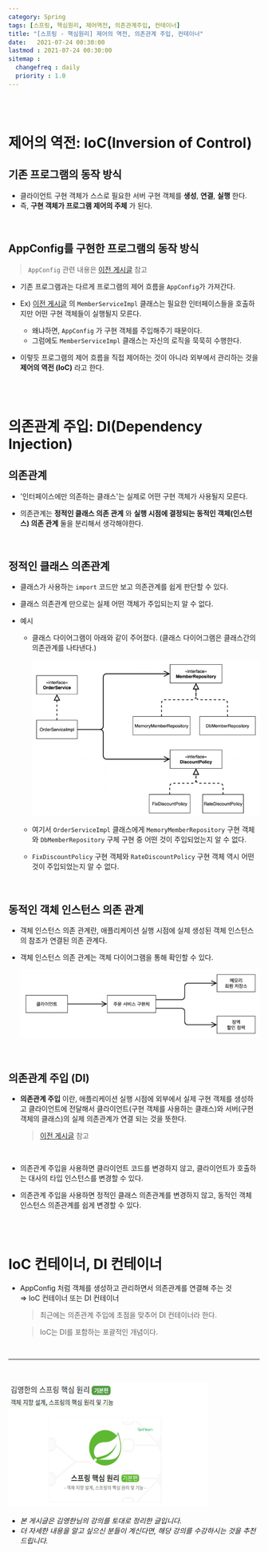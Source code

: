 ```yaml
---
category: Spring
tags: [스프링, 핵심원리, 제어역전, 의존관계주입, 컨테이너]
title: "[스프링 - 핵심원리] 제어의 역전, 의존관계 주입, 컨테이너"
date:   2021-07-24 00:30:00 
lastmod : 2021-07-24 00:30:00
sitemap :
  changefreq : daily
  priority : 1.0
---
```


<br/><br/>

# 제어의 역전: IoC(Inversion of Control)

## 기존 프로그램의 동작 방식

- 클라이언트 구현 객체가 스스로 필요한 서버 구현 객체를 **생성**, **연결**, **실행** 한다.
- 즉, **구현 객체가 프로그램 제어의 주체** 가 된다.

<br>

## AppConfig를 구현한 프로그램의 동작 방식

> `AppConfig` 관련 내용은 [이전 게시글](https://taegyunwoo.github.io/spring/SPRING_OCP_DIP) 참고

- 기존 프로그램과는 다르게 프로그램의 제어 흐름을 `AppConfig`가 가져간다.

- Ex) [이전 게시글](https://taegyunwoo.github.io/spring/SPRING_OCP_DIP) 의 `MemberServiceImpl` 클래스는 필요한 인터페이스들을 호출하지만 어떤 구현 객체들이 실행될지 모른다.
    - 왜냐하면, `AppConfig` 가 구현 객체를 주입해주기 때문이다.
    - 그럼에도 `MemberServiceImpl` 클래스는 자신의 로직을 묵묵히 수행한다.

- 이렇듯 프로그램의 제어 흐름을 직접 제어하는 것이 아니라 외부에서 관리하는 것을 **제어의 역전 (IoC)** 라고 한다.

<br><br>

# 의존관계 주입: DI(Dependency Injection)

## 의존관계

- '인터페이스에만 의존하는 클래스'는 실제로 어떤 구현 객체가 사용될지 모른다.

- 의존관계는 **정적인 클래스 의존 관계** 와 **실행 시점에 결정되는 동적인 객체(인스턴스) 의존 관계** 둘을 분리해서 생각해야한다.

<br>

## 정적인 클래스 의존관계

- 클래스가 사용하는 `import` 코드만 보고 의존관계를 쉽게 판단할 수 있다.

- 클래스 의존관계 만으로는 실제 어떤 객체가 주입되는지 알 수 없다.
- 예시
  - 클래스 다이어그램이 아래와 같이 주어졌다.
    (클래스 다이어그램은 클래스간의 의존관계를 나타낸다.)

    ![클래스다이어그램](/assets/img/2021-07-24-SPRING_IoC_DI_Container/Untitled%202.png)

  - 여기서 `OrderServiceImpl` 클래스에게 `MemoryMemberRepository` 구현 객체와 `DbMemberRepository` 구체 구현 중 어떤 것이 주입되었는지 알 수 없다.
  
  - `FixDiscountPolicy` 구현 객체와 `RateDiscountPolicy` 구현 객체 역시 어떤 것이 주입되었는지 알 수 없다.

<br>

## 동적인 객체 인스턴스 의존 관계

- 객체 인스턴스 의존 관계란, 애플리케이션 실행 시점에 실제 생성된 객체 인스턴스의 참조가 연결된 의존 관계다.

- 객체 인스턴스 의존 관계는 객체 다이어그램을 통해 확인할 수 있다.
  
  ![객체다이어그램](/assets/img/2021-07-24-SPRING_IoC_DI_Container/Untitled%203.png)

<br>

## 의존관계 주입 (DI)

- **의존관계 주입** 이란, 애플리케이션 실행 시점에 외부에서 실제 구현 객체를 생성하고 클라이언트에 전달해서 클라이언트(구현 객체를 사용하는 클래스)와 서버(구현 객체의 클래스)의 실제 의존관계가 연결 되는 것을 뜻한다.

  > [이전 게시글](https://taegyunwoo.github.io/spring/SPRING_OCP_DIP) 참고

<br>

- 의존관계 주입을 사용하면 클라이언트 코드를 변경하지 않고, 클라이언트가 호출하는 대사의 타입 인스턴스를 변경할 수 있다.

- 의존관계 주입을 사용하면 정적인 클래스 의존관계를 변경하지 않고, 동적인 객체 인스턴스 의존관계를 쉽게 변경할 수 있다.

<br><br>

# IoC 컨테이너, DI 컨테이너

- AppConfig 처럼 객체를 생성하고 관리하면서 의존관계를 연결해 주는 것  
⇒ IoC 컨테이너 또는 DI 컨테이너

  > 최근에는 의존관계 주입에 초점을 맞추어 DI 컨테이너라 한다.

  > IoC는 DI를 포함하는 포괄적인 개념이다.

<br>

---

<br>

<a href="https://inf.run/pcN8"><img src="/assets/img/Inflearn_Spring_SpringCore/Logo.png" width="400px" height="250px"></a>

- *본 게시글은 김영한님의 강의를 토대로 정리한 글입니다.*
- *더 자세한 내용을 알고 싶으신 분들이 계신다면, 해당 강의를 수강하시는 것을 추천드립니다.*